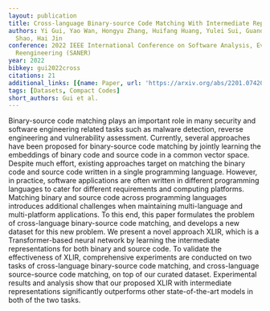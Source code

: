 ```yaml
---
layout: publication
title: Cross-language Binary-source Code Matching With Intermediate Representations
authors: Yi Gui, Yao Wan, Hongyu Zhang, Huifang Huang, Yulei Sui, Guandong Xu, Zhiyuan
  Shao, Hai Jin
conference: 2022 IEEE International Conference on Software Analysis, Evolution and
  Reengineering (SANER)
year: 2022
bibkey: gui2022cross
citations: 21
additional_links: [{name: Paper, url: 'https://arxiv.org/abs/2201.07420'}]
tags: [Datasets, Compact Codes]
short_authors: Gui et al.
---
```

Binary-source code matching plays an important role in many security and
software engineering related tasks such as malware detection, reverse
engineering and vulnerability assessment. Currently, several approaches have
been proposed for binary-source code matching by jointly learning the
embeddings of binary code and source code in a common vector space. Despite
much effort, existing approaches target on matching the binary code and source
code written in a single programming language. However, in practice, software
applications are often written in different programming languages to cater for
different requirements and computing platforms. Matching binary and source code
across programming languages introduces additional challenges when maintaining
multi-language and multi-platform applications. To this end, this paper
formulates the problem of cross-language binary-source code matching, and
develops a new dataset for this new problem. We present a novel approach XLIR,
which is a Transformer-based neural network by learning the intermediate
representations for both binary and source code. To validate the effectiveness
of XLIR, comprehensive experiments are conducted on two tasks of cross-language
binary-source code matching, and cross-language source-source code matching, on
top of our curated dataset. Experimental results and analysis show that our
proposed XLIR with intermediate representations significantly outperforms other
state-of-the-art models in both of the two tasks.